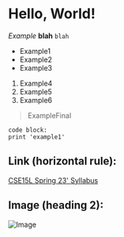# Hello, World!
*Example* **blah** `blah` 

* Example1
* Example2
* Example3
1. Example4
2. Example5
3. Example6

>ExampleFinal

```
code block:
print 'example1'
```

Link (horizontal rule): 
---

[CSE15L Spring 23' Syllabus](https://ucsd-cse15l-s23.github.io/syllabus/) 

## Image (heading 2):

![Image](https://www.befunky.com/images/prismic/b60244c7-087b-409a-961b-831999aa5085_llama.jpg?auto=avif,webp&format=jpg&width=1920&height=1920&fit=bounds)
